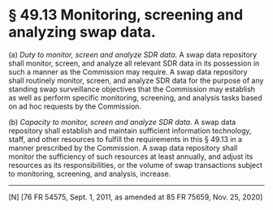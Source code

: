 # § 49.13   Monitoring, screening and analyzing swap data.

(a) *Duty to monitor, screen and analyze SDR data.* A swap data repository shall monitor, screen, and analyze all relevant SDR data in its possession in such a manner as the Commission may require. A swap data repository shall routinely monitor, screen, and analyze SDR data for the purpose of any standing swap surveillance objectives that the Commission may establish as well as perform specific monitoring, screening, and analysis tasks based on ad hoc requests by the Commission.


(b) *Capacity to monitor, screen and analyze SDR data.* A swap data repository shall establish and maintain sufficient information technology, staff, and other resources to fulfill the requirements in this § 49.13 in a manner prescribed by the Commission. A swap data repository shall monitor the sufficiency of such resources at least annually, and adjust its resources as its responsibilities, or the volume of swap transactions subject to monitoring, screening, and analysis, increase.



---

[N] [76 FR 54575, Sept. 1, 2011, as amended at 85 FR 75659, Nov. 25, 2020]




